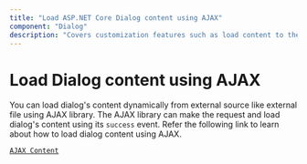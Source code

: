 ```yaml
---
title: "Load ASP.NET Core Dialog content using AJAX"
component: "Dialog"
description: "Covers customization features such as load content to the dialog from external sources, built-in alert, and confirmation model dialog."
---
```


# Load Dialog content using AJAX

You can load dialog's content dynamically from external source like external file using AJAX library.
The AJAX library can make the request and load dialog's content using its `success` event.
Refer the following link to learn about how to load dialog content using AJAX.

[`AJAX Content`](https://ej2.syncfusion.com/aspnetcore/Dialog/AjaxContent#/material)